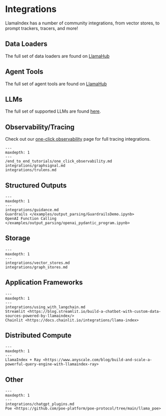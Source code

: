 # Integrations

LlamaIndex has a number of community integrations, from vector stores, to prompt trackers, tracers, and more!

## Data Loaders

The full set of data loaders are found on [LlamaHub](https://llamahub.ai/)

## Agent Tools
The full set of agent tools are found on [LlamaHub](https://llamahub.ai/)

## LLMs
The full set of supported LLMs are found [here](/core_modules/model_modules/llms/modules.md).


## Observability/Tracing

Check out our [one-click observability](/end_to_end_tutorials/one_click_observability.md) page
for full tracing integrations.

```{toctree}
---
maxdepth: 1
---
/end_to_end_tutorials/one_click_observability.md
integrations/graphsignal.md
integrations/trulens.md

```

## Structured Outputs
```{toctree}
---
maxdepth: 1
---
integrations/guidance.md
Guardrails </examples/output_parsing/GuardrailsDemo.ipynb>
OpenAI Function Calling </examples/output_parsing/openai_pydantic_program.ipynb>
```

## Storage
```{toctree}
---
maxdepth: 1
---
integrations/vector_stores.md
integrations/graph_stores.md
```


## Application Frameworks
```{toctree}
---
maxdepth: 1
---
integrations/using_with_langchain.md
Streamlit <https://blog.streamlit.io/build-a-chatbot-with-custom-data-sources-powered-by-llamaindex/>
Chainlit <https://docs.chainlit.io/integrations/llama-index>
```

## Distributed Compute
```{toctree}
---
maxdepth: 1
---
LlamaIndex + Ray <https://www.anyscale.com/blog/build-and-scale-a-powerful-query-engine-with-llamaindex-ray>

```

## Other
```{toctree}
---
maxdepth: 1
---
integrations/chatgpt_plugins.md
Poe <https://github.com/poe-platform/poe-protocol/tree/main/llama_poe>

```
